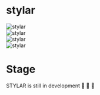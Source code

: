 # stylar


![stylar](https://firebasestorage.googleapis.com/v0/b/shop-stylar.appspot.com/o/stylar01.png?alt=media)
<br >
![stylar](https://firebasestorage.googleapis.com/v0/b/shop-stylar.appspot.com/o/stylar02.png?alt=media)
<br >
![stylar](https://firebasestorage.googleapis.com/v0/b/shop-stylar.appspot.com/o/stylar03.png?alt=media)
<br >
![stylar](https://firebasestorage.googleapis.com/v0/b/shop-stylar.appspot.com/o/stylar04.png?alt=media)
<br >


# Stage
STYLAR is still in development 🔨 👷 🔧
